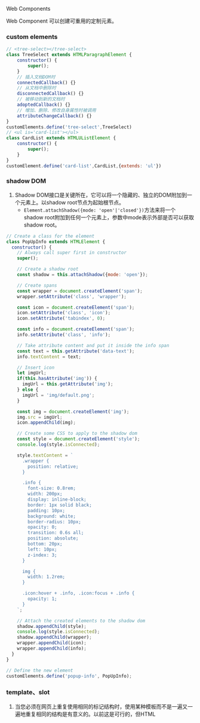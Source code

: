 Web Components

Web Component 可以创建可重用的定制元素。

### custom elements
```javascript
// <tree-select></tree-select>
class TreeSelect extends HTMLParagraphElement {
    constructor() {
        super();
    }
    // 插入文档DOM时
    connectedCallback() {}
    // 从文档中删除时
    disconnectedCallback() {}
    // 被移动到新的文档时
    adoptedCallback() {}
    // 增加、删除、修改自身属性时被调用
    attributeChangeCallback() {}
}
customElements.define('tree-select',TreeSelect)
// <ul is='card-list'></ul>
class CardList extends HTMLUListElement {
    constructor() {
        super();
    }
}
customElement.define('card-list',CardList,{extends: 'ul'})
```

### shadow DOM

1. Shadow DOM接口是关键所在，它可以将一个隐藏的、独立的DOM附加到一个元素上。以shadow root节点为起始根节点。
    - `Element.attachShadow({mode: 'open'|'closed'})`方法来将一个shadow root附加到任何一个元素上，参数中mode表示外部是否可以获取shadow root。
```javascript
// Create a class for the element
class PopUpInfo extends HTMLElement {
  constructor() {
    // Always call super first in constructor
    super();

    // Create a shadow root
    const shadow = this.attachShadow({mode: 'open'});

    // Create spans
    const wrapper = document.createElement('span');
    wrapper.setAttribute('class', 'wrapper');

    const icon = document.createElement('span');
    icon.setAttribute('class', 'icon');
    icon.setAttribute('tabindex', 0);

    const info = document.createElement('span');
    info.setAttribute('class', 'info');

    // Take attribute content and put it inside the info span
    const text = this.getAttribute('data-text');
    info.textContent = text;

    // Insert icon
    let imgUrl;
    if(this.hasAttribute('img')) {
      imgUrl = this.getAttribute('img');
    } else {
      imgUrl = 'img/default.png';
    }

    const img = document.createElement('img');
    img.src = imgUrl;
    icon.appendChild(img);

    // Create some CSS to apply to the shadow dom
    const style = document.createElement('style');
    console.log(style.isConnected);

    style.textContent = `
      .wrapper {
        position: relative;
      }

      .info {
        font-size: 0.8rem;
        width: 200px;
        display: inline-block;
        border: 1px solid black;
        padding: 10px;
        background: white;
        border-radius: 10px;
        opacity: 0;
        transition: 0.6s all;
        position: absolute;
        bottom: 20px;
        left: 10px;
        z-index: 3;
      }

      img {
        width: 1.2rem;
      }

      .icon:hover + .info, .icon:focus + .info {
        opacity: 1;
      }
    `;

    // Attach the created elements to the shadow dom
    shadow.appendChild(style);
    console.log(style.isConnected);
    shadow.appendChild(wrapper);
    wrapper.appendChild(icon);
    wrapper.appendChild(info);
  }
}

// Define the new element
customElements.define('popup-info', PopUpInfo);

```

### template、slot

1. 当您必须在网页上重复使用相同的标记结构时，使用某种模板而不是一遍又一遍地重复相同的结构是有意义的。以前这是可行的，但HTML <template> 元素使它更容易实现(这在现代浏览器中得到了很好的支持)。 此元素及其内容不会在DOM中呈现，但仍可使用JavaScript去引用它。

```html
<template id="my-paragraph">
  <p>My paragraph</p>
</template>
```
```javascript
let template = document.getElementById('my-paragraph');
let templateContent = template.content;
document.body.appendChild(templateContent);
```

2.  <slot> 能在单个实例中通过声明式的语法展示不同的文本。要定义插槽内容，我们在<my-paragraph>元素内包括一个HTML结构，该结构具有slot属性，其值等于我们要填充的<slot>的name属性的值。 和以前一样，它可以是您喜欢的任何东西，例如：
```html
<my-paragraph>
  <span slot="my-text">Let's have some different text!</span>
</my-paragraph>
```
或者
```html
<my-paragraph>
  <ul slot="my-text">
    <li>Let's have some different text!</li>
    <li>In a list!</li>
  </ul>
</my-paragraph>
```